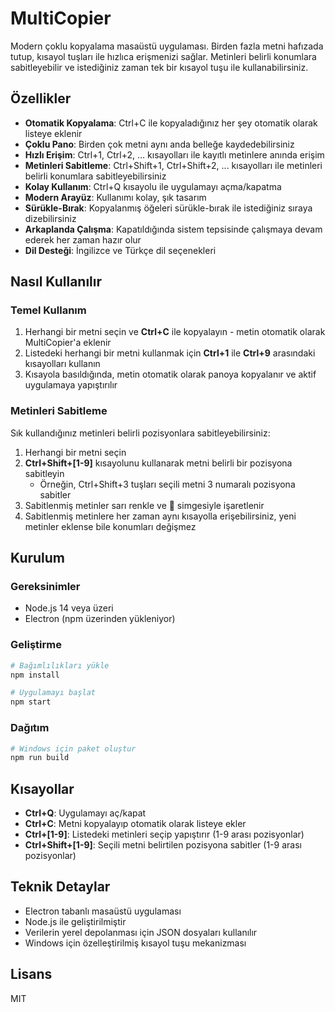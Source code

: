 # MultiCopier

Modern çoklu kopyalama masaüstü uygulaması. Birden fazla metni hafızada tutup, kısayol tuşları ile hızlıca erişmenizi sağlar. Metinleri belirli konumlara sabitleyebilir ve istediğiniz zaman tek bir kısayol tuşu ile kullanabilirsiniz.

## Özellikler

- **Otomatik Kopyalama**: Ctrl+C ile kopyaladığınız her şey otomatik olarak listeye eklenir
- **Çoklu Pano**: Birden çok metni aynı anda belleğe kaydedebilirsiniz
- **Hızlı Erişim**: Ctrl+1, Ctrl+2, ... kısayolları ile kayıtlı metinlere anında erişim
- **Metinleri Sabitleme**: Ctrl+Shift+1, Ctrl+Shift+2, ... kısayolları ile metinleri belirli konumlara sabitleyebilirsiniz
- **Kolay Kullanım**: Ctrl+Q kısayolu ile uygulamayı açma/kapatma
- **Modern Arayüz**: Kullanımı kolay, şık tasarım
- **Sürükle-Bırak**: Kopyalanmış öğeleri sürükle-bırak ile istediğiniz sıraya dizebilirsiniz
- **Arkaplanda Çalışma**: Kapatıldığında sistem tepsisinde çalışmaya devam ederek her zaman hazır olur
- **Dil Desteği**: İngilizce ve Türkçe dil seçenekleri

## Nasıl Kullanılır

### Temel Kullanım

1. Herhangi bir metni seçin ve **Ctrl+C** ile kopyalayın - metin otomatik olarak MultiCopier'a eklenir
2. Listedeki herhangi bir metni kullanmak için **Ctrl+1** ile **Ctrl+9** arasındaki kısayolları kullanın
3. Kısayola basıldığında, metin otomatik olarak panoya kopyalanır ve aktif uygulamaya yapıştırılır

### Metinleri Sabitleme

Sık kullandığınız metinleri belirli pozisyonlara sabitleyebilirsiniz:

1. Herhangi bir metni seçin
2. **Ctrl+Shift+[1-9]** kısayolunu kullanarak metni belirli bir pozisyona sabitleyin
   - Örneğin, Ctrl+Shift+3 tuşları seçili metni 3 numaralı pozisyona sabitler
3. Sabitlenmiş metinler sarı renkle ve 📌 simgesiyle işaretlenir
4. Sabitlenmiş metinlere her zaman aynı kısayolla erişebilirsiniz, yeni metinler eklense bile konumları değişmez

## Kurulum

### Gereksinimler

- Node.js 14 veya üzeri
- Electron (npm üzerinden yükleniyor)

### Geliştirme

```bash
# Bağımlılıkları yükle
npm install

# Uygulamayı başlat
npm start
```

### Dağıtım

```bash
# Windows için paket oluştur
npm run build
```

## Kısayollar

- **Ctrl+Q**: Uygulamayı aç/kapat
- **Ctrl+C**: Metni kopyalayıp otomatik olarak listeye ekler
- **Ctrl+[1-9]**: Listedeki metinleri seçip yapıştırır (1-9 arası pozisyonlar)
- **Ctrl+Shift+[1-9]**: Seçili metni belirtilen pozisyona sabitler (1-9 arası pozisyonlar)


## Teknik Detaylar

- Electron tabanlı masaüstü uygulaması
- Node.js ile geliştirilmiştir
- Verilerin yerel depolanması için JSON dosyaları kullanılır
- Windows için özelleştirilmiş kısayol tuşu mekanizması

## Lisans

MIT 